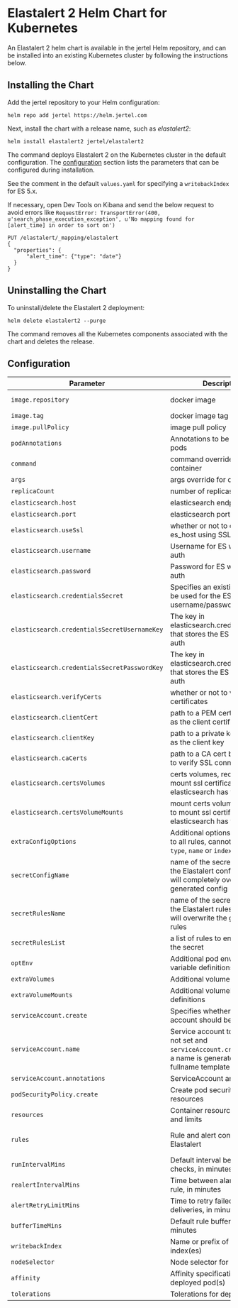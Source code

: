
# Elastalert 2 Helm Chart for Kubernetes

An Elastalert 2 helm chart is available in the jertel Helm repository, and can be installed into an existing Kubernetes cluster by following the instructions below.

## Installing the Chart

Add the jertel repository to your Helm configuration:

```console
helm repo add jertel https://helm.jertel.com
```

Next, install the chart with a release name, such as _elastalert2_:

```console
helm install elastalert2 jertel/elastalert2
```

The command deploys Elastalert 2 on the Kubernetes cluster in the default configuration. The [configuration](#configuration) section lists the parameters that can be configured during installation.

See the comment in the default `values.yaml` for specifying a `writebackIndex` for ES 5.x.

If necessary, open Dev Tools on Kibana and send the below request to avoid errors like `RequestError: TransportError(400, u'search_phase_execution_exception', u'No mapping found for [alert_time] in order to sort on')`

```
PUT /elastalert/_mapping/elastalert
{
  "properties": {
      "alert_time": {"type": "date"}
  }
}
```

## Uninstalling the Chart

To uninstall/delete the Elastalert 2 deployment:

```console
helm delete elastalert2 --purge
```

The command removes all the Kubernetes components associated with the chart and deletes the release.

## Configuration

| Parameter                                    | Description                                                                                                                   | Default                         |
|----------------------------------------------|-------------------------------------------------------------------------------------------------------------------------------|---------------------------------|
| `image.repository`                           | docker image                                                                                                                  | jertel/elastalert-docker        |
| `image.tag`                                  | docker image tag                                                                                                              | 2.0.3                           |
| `image.pullPolicy`                           | image pull policy                                                                                                             | IfNotPresent                    |
| `podAnnotations`                             | Annotations to be added to pods                                                                                               | {}                              |
| `command`                                    | command override for container                                                                                                | `NULL`                          |
| `args`                                       | args override for container                                                                                                   | `NULL`                          |
| `replicaCount`                               | number of replicas to run                                                                                                     | 1                               |
| `elasticsearch.host`                         | elasticsearch endpoint to use                                                                                                 | elasticsearch                   |
| `elasticsearch.port`                         | elasticsearch port to use                                                                                                     | 9200                            |
| `elasticsearch.useSsl`                       | whether or not to connect to es_host using SSL                                                                                | False                           |
| `elasticsearch.username`                     | Username for ES with basic auth                                                                                               | `NULL`                          |
| `elasticsearch.password`                     | Password for ES with basic auth                                                                                               | `NULL`                          |
| `elasticsearch.credentialsSecret`            | Specifies an existing secret to be used for the ES username/password auth                                                     | `NULL`                          |
| `elasticsearch.credentialsSecretUsernameKey` | The key in elasticsearch.credentialsSecret that stores the ES password auth                                                   | `NULL`                          |
| `elasticsearch.credentialsSecretPasswordKey` | The key in elasticsearch.credentialsSecret that stores the ES username auth                                                   | `NULL`                          |
| `elasticsearch.verifyCerts`                  | whether or not to verify TLS certificates                                                                                     | True                            |
| `elasticsearch.clientCert`                   | path to a PEM certificate to use as the client certificate                                                                    | /certs/client.pem               |
| `elasticsearch.clientKey`                    | path to a private key file to use as the client key                                                                           | /certs/client-key.pem           |
| `elasticsearch.caCerts`                      | path to a CA cert bundle to use to verify SSL connections                                                                     | /certs/ca.pem                   |
| `elasticsearch.certsVolumes`                 | certs volumes, required to mount ssl certificates when elasticsearch has tls enabled                                          | `NULL`                          |
| `elasticsearch.certsVolumeMounts`            | mount certs volumes, required to mount ssl certificates when elasticsearch has tls enabled                                    | `NULL`                          |
| `extraConfigOptions`                         | Additional options to propagate to all rules, cannot be `alert`, `type`, `name` or `index`                                    | `{}`                            |
| `secretConfigName`                           | name of the secret which holds the Elastalert config. **Note:** this will completely overwrite the generated config           | `NULL`                          |
| `secretRulesName`                            | name of the secret which holds the Elastalert rules. **Note:** this will overwrite the generated rules                        | `NULL`                          |
| `secretRulesList`                            | a list of rules to enable from the secret                                                                                     | []                              |
| `optEnv`                                     | Additional pod environment variable definitions                                                                               | []                              |
| `extraVolumes`                               | Additional volume definitions                                                                                                 | []                              |
| `extraVolumeMounts`                          | Additional volumeMount definitions                                                                                            | []                              |
| `serviceAccount.create`                      | Specifies whether a service account should be created.                                                                        | `true`                          |
| `serviceAccount.name`                        | Service account to be used. If not set and `serviceAccount.create` is `true`, a name is generated using the fullname template |                                 |
| `serviceAccount.annotations`                 | ServiceAccount annotations                                                                                                    |                                 |
| `podSecurityPolicy.create`                   | Create pod security policy resources                                                                                          | `false`                         |
| `resources`                                  | Container resource requests and limits                                                                                        | {}                              |
| `rules`                                      | Rule and alert configuration for Elastalert                                                                                   | {} example shown in values.yaml |
| `runIntervalMins`                            | Default interval between alert checks, in minutes                                                                             | 1                               |
| `realertIntervalMins`                        | Time between alarms for same rule, in minutes                                                                                 | `NULL`                          |
| `alertRetryLimitMins`                        | Time to retry failed alert deliveries, in minutes                                                                             | 2880 (2 days)                   |
| `bufferTimeMins`                             | Default rule buffer time, in minutes                                                                                          | 15                              |
| `writebackIndex`                             | Name or prefix of elastalert index(es)                                                                                        | elastalert                      |
| `nodeSelector`                               | Node selector for deployment                                                                                                  | {}                              |
| `affinity`                                   | Affinity specifications for the deployed pod(s)                                                                               | {}                              |
| `tolerations`                                | Tolerations for deployment                                                                                                    | []                              |
